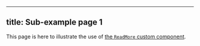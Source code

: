 ***

## title: Sub-example page 1

This page is here to illustrate the use of [the `ReadMore` custom component](/editors/markdown/custom-components/readmore/).
